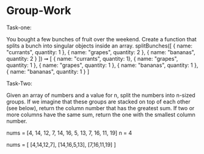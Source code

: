 # Group-Work

Task-one:

You bought a few bunches of fruit over the weekend. Create a function that splits a bunch into singular objects inside an array.
splitBunches([
  { name: "currants", quantity: 1 },
  { name: "grapes", quantity: 2 },
  { name: "bananas", quantity: 2 }
]) ➞ [
  { name: "currants", quantity: 1},
  { name: "grapes", quantity: 1 },
  { name: "grapes", quantity: 1 },
  { name: "bananas", quantity: 1 },
  { name: "bananas", quantity: 1 }
]

Task-Two:

Given an array of numbers and a value for n, split the numbers into n-sized groups. If we imagine that these groups are stacked on top of each other (see below), return the column number that has the greatest sum. If two or more columns have the same sum, return the one with the smallest column number.

nums = [4, 14, 12, 7, 14, 16, 5, 13, 7, 16, 11, 19] n = 4

nums = [ [4,14,12,7], [14,16,5,13], [7,16,11,19] ]
 
